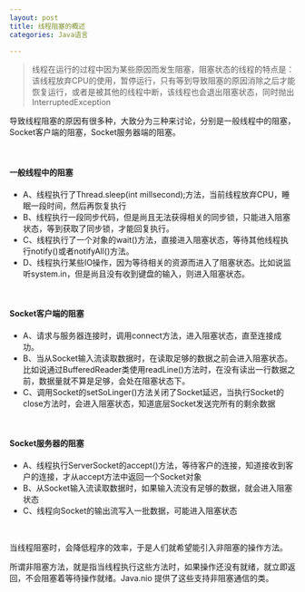 ```yaml
---
layout: post
title: 线程阻塞的概述
categories: Java语言

---
```


>线程在运行的过程中因为某些原因而发生阻塞，阻塞状态的线程的特点是：该线程放弃CPU的使用，暂停运行，只有等到导致阻塞的原因消除之后才能恢复运行，或者是被其他的线程中断，该线程也会退出阻塞状态，同时抛出InterruptedException

导致线程阻塞的原因有很多种，大致分为三种来讨论，分别是一般线程中的阻塞，Socket客户端的阻塞，Socket服务器端的阻塞。

<br/>

#### 一般线程中的阻塞

* A、线程执行了Thread.sleep(int millsecond);方法，当前线程放弃CPU，睡眠一段时间，然后再恢复执行
* B、线程执行一段同步代码，但是尚且无法获得相关的同步锁，只能进入阻塞状态，等到获取了同步锁，才能回复执行。
* C、线程执行了一个对象的wait()方法，直接进入阻塞状态，等待其他线程执行notify()或者notifyAll()方法。
* D、线程执行某些IO操作，因为等待相关的资源而进入了阻塞状态。比如说监听system.in，但是尚且没有收到键盘的输入，则进入阻塞状态。

<br/>

#### Socket客户端的阻塞

* A、请求与服务器连接时，调用connect方法，进入阻塞状态，直至连接成功。
* B、当从Socket输入流读取数据时，在读取足够的数据之前会进入阻塞状态。比如说通过BufferedReader类使用readLine()方法时，在没有读出一行数据之前，数据量就不算是足够，会处在阻塞状态下。
* C、调用Socket的setSoLinger()方法关闭了Socket延迟，当执行Socket的close方法时，会进入阻塞状态，知道底层Socket发送完所有的剩余数据

<br/>

#### Socket服务器的阻塞

* A、线程执行ServerSocket的accept()方法，等待客户的连接，知道接收到客户的连接，才从accept方法中返回一个Socket对象
* B、从Socket输入流读取数据时，如果输入流没有足够的数据，就会进入阻塞状态
* C、线程向Socket的输出流写入一批数据，可能进入阻塞状态

<br/>

当线程阻塞时，会降低程序的效率，于是人们就希望能引入非阻塞的操作方法。    

所谓非阻塞方法，就是指当线程执行这些方法时，如果操作还没有就绪，就立即返回，不会阻塞着等待操作就绪。Java.nio 提供了这些支持非阻塞通信的类。



















 